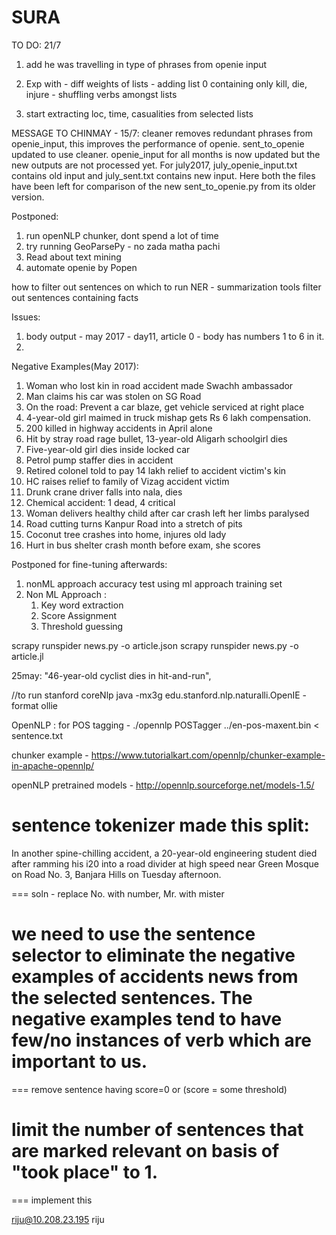 # SURA

TO DO: 21/7
1) add he was travelling in type of phrases from openie input


1) Exp with - diff weights of lists
			- adding list 0 containing only kill, die, injure
			- shuffling verbs amongst lists

3) start extracting loc, time, casualities from selected lists
	
MESSAGE TO CHINMAY - 15/7:
cleaner removes redundant phrases from openie_input, this improves the performance of openie. sent_to_openie updated to use cleaner. openie_input for all months is now updated but the new outputs are not processed yet. For july2017, july_openie_input.txt contains old input and july_sent.txt contains new input. Here both the files have been left for comparison of the new sent_to_openie.py from its older version. 

Postponed:
1) run openNLP chunker, dont spend a lot of time
2) try running GeoParsePy - no zada matha pachi
3) Read about text mining
4) automate openie by Popen


how to filter out sentences on which to run NER - summarization tools filter out sentences containing facts

Issues:
1. body output - may 2017 - day11, article 0 - body has numbers 1 to 6 in it.
2. 

Negative Examples(May 2017):
1. Woman who lost kin in road accident made Swachh ambassador
2. Man claims his car was stolen on SG Road
3. On the road: Prevent a car blaze, get vehicle serviced at right place
4. 4-year-old girl maimed in truck mishap gets Rs 6 lakh compensation.
5. 200 killed in highway accidents in April alone
6. Hit by stray road rage bullet, 13-year-old Aligarh schoolgirl dies
7. Five-year-old girl dies inside locked car
8. Petrol pump staffer dies in accident
9. Retired colonel told to pay 14 lakh relief to accident victim's kin
10. HC raises relief to family of Vizag accident victim
11. Drunk crane driver falls into nala, dies
12. Chemical accident: 1 dead, 4 critical
13. Woman delivers healthy child after car crash left her limbs paralysed
14. Road cutting turns Kanpur Road into a stretch of pits
15. Coconut tree crashes into home, injures old lady
16. Hurt in bus shelter crash month before exam, she scores

	
Postponed for fine-tuning afterwards:
1. nonML approach accuracy test using ml approach training set
2.	Non ML Approach :
	1. Key word extraction
	2. Score Assignment
	3. Threshold guessing


scrapy runspider news.py -o article.json
scrapy runspider news.py -o article.jl


25may:
"46-year-old cyclist dies in hit-and-run",


//to run stanford coreNlp
java -mx3g edu.stanford.nlp.naturalli.OpenIE -format ollie


OpenNLP :
for POS tagging - 
	./opennlp POSTagger ../en-pos-maxent.bin < sentence.txt

chunker example - 
https://www.tutorialkart.com/opennlp/chunker-example-in-apache-opennlp/

openNLP pretrained models - 
http://opennlp.sourceforge.net/models-1.5/







# sentence tokenizer made this split:
In another spine-chilling accident, a 20-year-old engineering student died after ramming his i20 into a road divider at high speed near Green Mosque on Road No.
3, Banjara Hills on Tuesday afternoon.

=== soln - replace No. with number, Mr. with mister

# we need to use the sentence selector to eliminate the negative examples of accidents news from the selected sentences. The negative examples tend to have few/no instances of verb which are important to us.

=== remove sentence having score=0 or (score = some threshold)

# limit the number of sentences that are marked relevant on basis of "took place" to 1.

=== implement this


riju@10.208.23.195
riju

